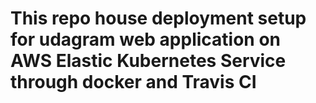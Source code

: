 # This repo house deployment setup for udagram web application on AWS Elastic Kubernetes Service through docker and Travis CI



